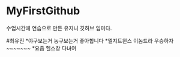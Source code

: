 # MyFirstGithub
수업시간에 연습으로 만든 유지니 깃허브 임미다.

#최유진
*야구보는거 농구보는거 좋아합니다
*엘지트윈스 이놈드라 우승하자~~~~~~~
*요즘 헬스장 다녀여 
